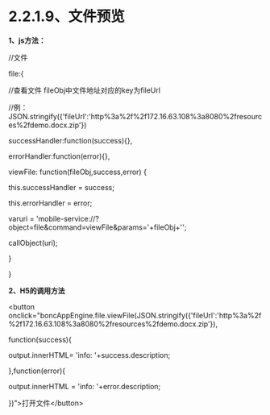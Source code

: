 # **2.2.1.9、文件预览**

**1、js方法：**

//文件

file:{

 //查看文件 fileObj中文件地址对应的key为fileUrl

 //例：JSON.stringify\({'fileUrl':'http%3a%2f%2f172.16.63.108%3a8080%2fresources%2fdemo.docx.zip'}\)

successHandler:function\(success\){},

errorHandler:function\(error\){},

viewFile: function\(fileObj,success,error\) {

this.successHandler = success;

this.errorHandler = error;

varuri = 'mobile-service://?object=file&command=viewFile&params='+fileObj+'';

 callObject\(uri\);

}

}

**2、H5的调用方法**

&lt;button onclick="boncAppEngine.file.viewFile\(JSON.stringify\({'fileUrl':'http%3a%2f%2f172.16.63.108%3a8080%2fresources%2fdemo.docx.zip'}\),

function\(success\){

output.innerHTML= 'info: '+success.description;

},function\(error\){

output.innerHTML = 'info: '+error.description;

}\)"&gt;打开文件&lt;/button&gt;

